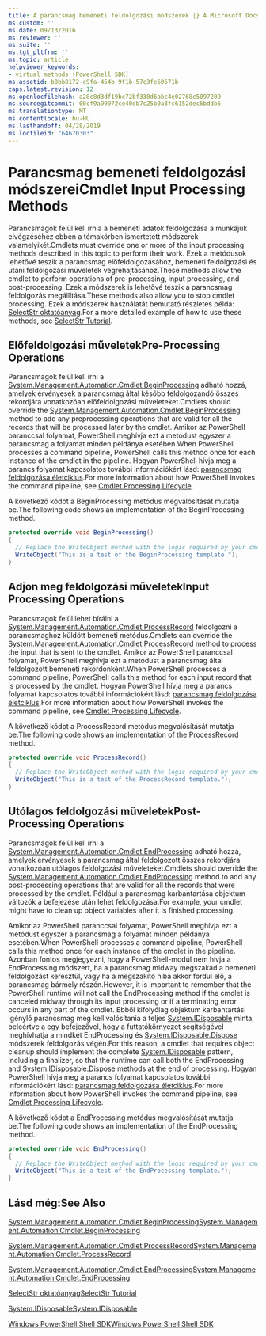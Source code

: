 ```yaml
---
title: A parancsmag bemeneti feldolgozási módszerek |} A Microsoft Docs
ms.custom: ''
ms.date: 09/13/2016
ms.reviewer: ''
ms.suite: ''
ms.tgt_pltfrm: ''
ms.topic: article
helpviewer_keywords:
- virtual methods (PowerShell SDK]
ms.assetid: b0bb8172-c9fa-454b-9f1b-57c3fe60671b
caps.latest.revision: 12
ms.openlocfilehash: a28c8d3df19bc72bf338d6abc4e02768c5097209
ms.sourcegitcommit: 00cf9a99972ce40db7c25b9a3fc6152dec6bddb6
ms.translationtype: MT
ms.contentlocale: hu-HU
ms.lasthandoff: 04/28/2019
ms.locfileid: "64670303"
---
```

# <a name="cmdlet-input-processing-methods"></a><span data-ttu-id="a1f24-102">Parancsmag bemeneti feldolgozási módszerei</span><span class="sxs-lookup"><span data-stu-id="a1f24-102">Cmdlet Input Processing Methods</span></span>

<span data-ttu-id="a1f24-103">Parancsmagok felül kell írnia a bemeneti adatok feldolgozása a munkájuk elvégzéséhez ebben a témakörben ismertetett módszerek valamelyikét.</span><span class="sxs-lookup"><span data-stu-id="a1f24-103">Cmdlets must override one or more of the input processing methods described in this topic to perform their work.</span></span>
<span data-ttu-id="a1f24-104">Ezek a metódusok lehetővé teszik a parancsmag előfeldolgozásához, bemeneti feldolgozási és utáni feldolgozási műveletek végrehajtásához.</span><span class="sxs-lookup"><span data-stu-id="a1f24-104">These methods allow the cmdlet to perform operations of pre-processing, input processing, and post-processing.</span></span>
<span data-ttu-id="a1f24-105">Ezek a módszerek is lehetővé teszik a parancsmag feldolgozás megállítása.</span><span class="sxs-lookup"><span data-stu-id="a1f24-105">These methods also allow you to stop cmdlet processing.</span></span>
<span data-ttu-id="a1f24-106">Ezek a módszerek használatát bemutató részletes példa: [SelectStr oktatóanyag](selectstr-tutorial.md).</span><span class="sxs-lookup"><span data-stu-id="a1f24-106">For a more detailed example of how to use these methods, see [SelectStr Tutorial](selectstr-tutorial.md).</span></span>

## <a name="pre-processing-operations"></a><span data-ttu-id="a1f24-107">Előfeldolgozási műveletek</span><span class="sxs-lookup"><span data-stu-id="a1f24-107">Pre-Processing Operations</span></span>

<span data-ttu-id="a1f24-108">Parancsmagok felül kell írni a [System.Management.Automation.Cmdlet.BeginProcessing](/dotnet/api/System.Management.Automation.Cmdlet.BeginProcessing) adható hozzá, amelyek érvényesek a parancsmag által később feldolgozandó összes rekordjára vonatkozóan előfeldolgozási műveleteket.</span><span class="sxs-lookup"><span data-stu-id="a1f24-108">Cmdlets should override the [System.Management.Automation.Cmdlet.BeginProcessing](/dotnet/api/System.Management.Automation.Cmdlet.BeginProcessing) method to add any preprocessing operations that are valid for all the records that will be processed later by the cmdlet.</span></span>
<span data-ttu-id="a1f24-109">Amikor az PowerShell paranccsal folyamat, PowerShell meghívja ezt a metódust egyszer a parancsmag a folyamat minden példánya esetében.</span><span class="sxs-lookup"><span data-stu-id="a1f24-109">When PowerShell processes a command pipeline, PowerShell calls this method once for each instance of the cmdlet in the pipeline.</span></span>
<span data-ttu-id="a1f24-110">Hogyan PowerShell hívja meg a parancs folyamat kapcsolatos további információkért lásd: [parancsmag feldolgozása életciklus](/previous-versions/ms714429(v=vs.85)).</span><span class="sxs-lookup"><span data-stu-id="a1f24-110">For more information about how PowerShell invokes the command pipeline, see [Cmdlet Processing Lifecycle](/previous-versions/ms714429(v=vs.85)).</span></span>

<span data-ttu-id="a1f24-111">A következő kódot a BeginProcessing metódus megvalósítását mutatja be.</span><span class="sxs-lookup"><span data-stu-id="a1f24-111">The following code shows an implementation of the BeginProcessing method.</span></span>

```csharp
protected override void BeginProcessing()
{
  // Replace the WriteObject method with the logic required by your cmdlet.
  WriteObject("This is a test of the BeginProcessing template.");
}
```

## <a name="input-processing-operations"></a><span data-ttu-id="a1f24-112">Adjon meg feldolgozási műveletek</span><span class="sxs-lookup"><span data-stu-id="a1f24-112">Input Processing Operations</span></span>

<span data-ttu-id="a1f24-113">Parancsmagok felül lehet bírálni a [System.Management.Automation.Cmdlet.ProcessRecord](/dotnet/api/System.Management.Automation.Cmdlet.ProcessRecord) feldolgozni a parancsmaghoz küldött bemeneti metódus.</span><span class="sxs-lookup"><span data-stu-id="a1f24-113">Cmdlets can override the [System.Management.Automation.Cmdlet.ProcessRecord](/dotnet/api/System.Management.Automation.Cmdlet.ProcessRecord) method to process the input that is sent to the cmdlet.</span></span>
<span data-ttu-id="a1f24-114">Amikor az PowerShell paranccsal folyamat, PowerShell meghívja ezt a metódust a parancsmag által feldolgozott bemeneti rekordonként.</span><span class="sxs-lookup"><span data-stu-id="a1f24-114">When PowerShell processes a command pipeline, PowerShell calls this method for each input record that is processed by the cmdlet.</span></span>
<span data-ttu-id="a1f24-115">Hogyan PowerShell hívja meg a parancs folyamat kapcsolatos további információkért lásd: [parancsmag feldolgozása életciklus](/previous-versions/ms714429(v=vs.85)).</span><span class="sxs-lookup"><span data-stu-id="a1f24-115">For more information about how PowerShell invokes the command pipeline, see [Cmdlet Processing Lifecycle](/previous-versions/ms714429(v=vs.85)).</span></span>

<span data-ttu-id="a1f24-116">A következő kódot a ProcessRecord metódus megvalósítását mutatja be.</span><span class="sxs-lookup"><span data-stu-id="a1f24-116">The following code shows an implementation of the ProcessRecord method.</span></span>

```csharp
protected override void ProcessRecord()
{
  // Replace the WriteObject method with the logic required by your cmdlet.
  WriteObject("This is a test of the ProcessRecord template.");
}
```

## <a name="post-processing-operations"></a><span data-ttu-id="a1f24-117">Utólagos feldolgozási műveletek</span><span class="sxs-lookup"><span data-stu-id="a1f24-117">Post-Processing Operations</span></span>

<span data-ttu-id="a1f24-118">Parancsmagok felül kell írni a [System.Management.Automation.Cmdlet.EndProcessing](/dotnet/api/System.Management.Automation.Cmdlet.EndProcessing) adható hozzá, amelyek érvényesek a parancsmag által feldolgozott összes rekordjára vonatkozóan utólagos feldolgozási műveleteket.</span><span class="sxs-lookup"><span data-stu-id="a1f24-118">Cmdlets should override the [System.Management.Automation.Cmdlet.EndProcessing](/dotnet/api/System.Management.Automation.Cmdlet.EndProcessing) method to add any post-processing operations that are valid for all the records that were processed by the cmdlet.</span></span>
<span data-ttu-id="a1f24-119">Például a parancsmag karbantartása objektum változók a befejezése után lehet feldolgozása.</span><span class="sxs-lookup"><span data-stu-id="a1f24-119">For example, your cmdlet might have to clean up object variables after it is finished processing.</span></span>

<span data-ttu-id="a1f24-120">Amikor az PowerShell paranccsal folyamat, PowerShell meghívja ezt a metódust egyszer a parancsmag a folyamat minden példánya esetében.</span><span class="sxs-lookup"><span data-stu-id="a1f24-120">When PowerShell processes a command pipeline, PowerShell calls this method once for each instance of the cmdlet in the pipeline.</span></span>
<span data-ttu-id="a1f24-121">Azonban fontos megjegyezni, hogy a PowerShell-modul nem hívja a EndProcessing módszert, ha a parancsmag midway megszakad a bemeneti feldolgozást keresztül, vagy ha a megszakító hiba akkor fordul elő, a parancsmag bármely részén.</span><span class="sxs-lookup"><span data-stu-id="a1f24-121">However, it is important to remember that the PowerShell runtime will not call the EndProcessing method if the cmdlet is canceled midway through its input processing or if a terminating error occurs in any part of the cmdlet.</span></span>
<span data-ttu-id="a1f24-122">Ebből kifolyólag objektum karbantartási igénylő parancsmag meg kell valósítania a teljes [System.IDisposable](/dotnet/api/System.IDisposable) minta, beleértve a egy befejezővel, hogy a futtatókörnyezet segítségével meghívhatja a mindkét EndProcessing és [ System.IDisposable.Dispose](/dotnet/api/System.IDisposable.Dispose) módszerek feldolgozás végén.</span><span class="sxs-lookup"><span data-stu-id="a1f24-122">For this reason, a cmdlet that requires object cleanup should implement the complete [System.IDisposable](/dotnet/api/System.IDisposable) pattern, including a finalizer, so that the runtime can call both the EndProcessing and [System.IDisposable.Dispose](/dotnet/api/System.IDisposable.Dispose) methods at the end of processing.</span></span>
<span data-ttu-id="a1f24-123">Hogyan PowerShell hívja meg a parancs folyamat kapcsolatos további információkért lásd: [parancsmag feldolgozása életciklus](/previous-versions/ms714429(v=vs.85)).</span><span class="sxs-lookup"><span data-stu-id="a1f24-123">For more information about how PowerShell invokes the command pipeline, see [Cmdlet Processing Lifecycle](/previous-versions/ms714429(v=vs.85)).</span></span>

<span data-ttu-id="a1f24-124">A következő kódot a EndProcessing metódus megvalósítását mutatja be.</span><span class="sxs-lookup"><span data-stu-id="a1f24-124">The following code shows an implementation of the EndProcessing method.</span></span>

```csharp
protected override void EndProcessing()
{
  // Replace the WriteObject method with the logic required by your cmdlet.
  WriteObject("This is a test of the EndProcessing template.");
}
```

## <a name="see-also"></a><span data-ttu-id="a1f24-125">Lásd még:</span><span class="sxs-lookup"><span data-stu-id="a1f24-125">See Also</span></span>

[<span data-ttu-id="a1f24-126">System.Management.Automation.Cmdlet.BeginProcessing</span><span class="sxs-lookup"><span data-stu-id="a1f24-126">System.Management.Automation.Cmdlet.BeginProcessing</span></span>](/dotnet/api/System.Management.Automation.Cmdlet.BeginProcessing)

[<span data-ttu-id="a1f24-127">System.Management.Automation.Cmdlet.ProcessRecord</span><span class="sxs-lookup"><span data-stu-id="a1f24-127">System.Management.Automation.Cmdlet.ProcessRecord</span></span>](/dotnet/api/System.Management.Automation.Cmdlet.ProcessRecord)

[<span data-ttu-id="a1f24-128">System.Management.Automation.Cmdlet.EndProcessing</span><span class="sxs-lookup"><span data-stu-id="a1f24-128">System.Management.Automation.Cmdlet.EndProcessing</span></span>](/dotnet/api/System.Management.Automation.Cmdlet.EndProcessing)

[<span data-ttu-id="a1f24-129">SelectStr oktatóanyag</span><span class="sxs-lookup"><span data-stu-id="a1f24-129">SelectStr Tutorial</span></span>](selectstr-tutorial.md)

[<span data-ttu-id="a1f24-130">System.IDisposable</span><span class="sxs-lookup"><span data-stu-id="a1f24-130">System.IDisposable</span></span>](/dotnet/api/System.IDisposable)

[<span data-ttu-id="a1f24-131">Windows PowerShell Shell SDK</span><span class="sxs-lookup"><span data-stu-id="a1f24-131">Windows PowerShell Shell SDK</span></span>](../windows-powershell-reference.md)
